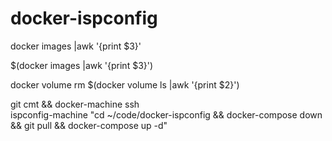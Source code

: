 # docker-ispconfig

docker images |awk '{print $3}'

$(docker images |awk '{print $3}')

docker volume rm $(docker volume ls |awk '{print $2}')

git cmt && docker-machine ssh \
ispconfig-machine "cd ~/code/docker-ispconfig && docker-compose down && git pull && docker-compose up -d"

